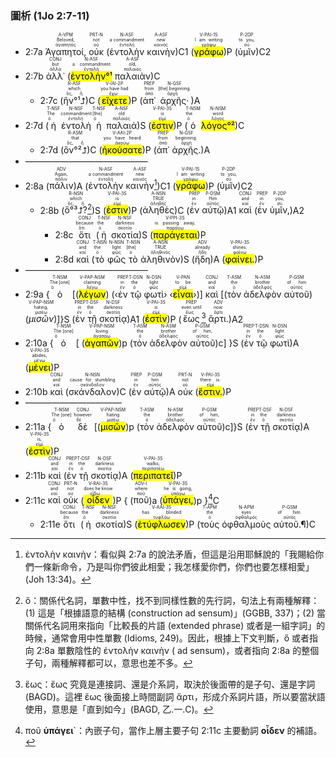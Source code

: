 ### 圖析 (1Jo 2:7-11)


- 2:7a <RUBY><ruby><ruby>Ἀγαπητοί,<rt>ἀγαπητός</rt></ruby><rt>Beloved,</rt></ruby><rt>A-VPM</rt></RUBY> <RUBY><ruby><ruby>οὐκ<rt>οὐ</rt></ruby><rt>not</rt></ruby><rt>PRT-N</rt></RUBY> (<RUBY><ruby><ruby>ἐντολὴν<rt>ἐντολή</rt></ruby><rt>a commandment</rt></ruby><rt>N-ASF</rt></RUBY> <RUBY><ruby><ruby>καινὴν<rt>καινός</rt></ruby><rt>new</rt></ruby><rt>A-ASF</rt></RUBY>)C1 (<RUBY><ruby><ruby><mark class='verb'>γράφω</mark><rt>γράφω</rt></ruby><rt>I am writing</rt></ruby><rt>V-PAI-1S</rt></RUBY>)P (<RUBY><ruby><ruby>ὑμῖν<rt>σύ</rt></ruby><rt>to you,</rt></ruby><rt>P-2DP</rt></RUBY>)C2 
- 2:7b <RUBY><ruby><ruby>ἀλλ᾽<rt>ἀλλά</rt></ruby><rt>but</rt></ruby><rt>CONJ</rt></RUBY> (<RUBY><ruby><ruby><mark>ἐντολὴν°¹</mark><rt>ἐντολή</rt></ruby><rt>a commandment</rt></ruby><rt>N-ASF</rt></RUBY> <RUBY><ruby><ruby>παλαιὰν<rt>παλαιός</rt></ruby><rt>old,</rt></ruby><rt>A-ASF</rt></RUBY>)C 
	- 2:7c (<RUBY><ruby><ruby>ἣν°¹⮥<rt>ὅς, ἥ</rt></ruby><rt>which</rt></ruby><rt>R-ASF</rt></RUBY>)C (<RUBY><ruby><ruby><mark class='verb'>εἴχετε</mark><rt>ἔχω</rt></ruby><rt>you have had</rt></ruby><rt>V-IAI-2P</rt></RUBY>)P (<RUBY><ruby><ruby>ἀπ᾽<rt>ἀπό</rt></ruby><rt>from</rt></ruby><rt>PREP</rt></RUBY> <RUBY><ruby><ruby>ἀρχῆς·<rt>ἀρχή</rt></ruby><rt>[the] beginning.</rt></ruby><rt>N-GSF</rt></RUBY>)A 
- 2:7d (<RUBY><ruby><ruby>ἡ<rt>ὁ</rt></ruby><rt>The</rt></ruby><rt>T-NSF</rt></RUBY> <RUBY><ruby><ruby>ἐντολὴ<rt>ἐντολή</rt></ruby><rt>commandment</rt></ruby><rt>N-NSF</rt></RUBY> <RUBY><ruby><ruby>ἡ<rt>ὁ</rt></ruby><rt>[the]</rt></ruby><rt>T-NSF</rt></RUBY> <RUBY><ruby><ruby>παλαιά<rt>παλαιός</rt></ruby><rt>old</rt></ruby><rt>A-NSF</rt></RUBY>)S (<RUBY><ruby><ruby><mark class='verb'>ἐστιν</mark><rt>εἰμί</rt></ruby><rt>is</rt></ruby><rt>V-PAI-3S</rt></RUBY>)P (<RUBY><ruby><ruby>ὁ<rt>ὁ</rt></ruby><rt>the</rt></ruby><rt>T-NSM</rt></RUBY> <RUBY><ruby><ruby><mark>λόγος°²</mark><rt>λόγος</rt></ruby><rt>word</rt></ruby><rt>N-NSM</rt></RUBY>)C 
	- 2:7d (<RUBY><ruby><ruby>ὃν°²⮥<rt>ὅς, ἥ</rt></ruby><rt>that</rt></ruby><rt>R-ASM</rt></RUBY>)C (<RUBY><ruby><ruby><mark class='verb'>ἠκούσατε</mark><rt>ἀκούω</rt></ruby><rt>you have heard</rt></ruby><rt>V-AAI-2P</rt></RUBY>)P (<RUBY><ruby><ruby>ἀπ᾽<rt>ἀπό</rt></ruby><rt>from</rt></ruby><rt>PREP</rt></RUBY> <RUBY><ruby><ruby>ἀρχῆς.<rt>ἀρχή</rt></ruby><rt>beginning.</rt></ruby><rt>N-GSF</rt></RUBY>)A
- ——————————————
- 2:8a (<RUBY><ruby><ruby>πάλιν<rt>πάλιν</rt></ruby><rt>Again,</rt></ruby><rt>ADV</rt></RUBY>)A (<RUBY><ruby><ruby>ἐντολὴν<rt>ἐντολή</rt></ruby><rt>a commandment</rt></ruby><rt>N-ASF</rt></RUBY> <RUBY><ruby><ruby>καινὴν<rt>καινός</rt></ruby><rt>new</rt></ruby><rt>A-ASF</rt></RUBY>[^1])C1 (<RUBY><ruby><ruby><mark class='verb'>γράφω</mark><rt>γράφω</rt></ruby><rt>I am writing</rt></ruby><rt>V-PAI-1S</rt></RUBY>)P (<RUBY><ruby><ruby>ὑμῖν<rt>σύ</rt></ruby><rt>to you,</rt></ruby><rt>P-2DP</rt></RUBY>)C2 
	- 2:8b (<RUBY><ruby><ruby>ὅ°³⮥?<rt>ὅς, ἥ</rt></ruby><rt>which</rt></ruby><rt>R-NSN</rt></RUBY>[^2])S (<RUBY><ruby><ruby><mark class='verb'>ἐστιν</mark><rt>εἰμί</rt></ruby><rt>is</rt></ruby><rt>V-PAI-3S</rt></RUBY>)P (<RUBY><ruby><ruby>ἀληθὲς<rt>ἀληθής</rt></ruby><rt>TRUE</rt></ruby><rt>A-NSN</rt></RUBY>)C (<RUBY><ruby><ruby>ἐν<rt>ἐν</rt></ruby><rt>in</rt></ruby><rt>PREP</rt></RUBY> <RUBY><ruby><ruby>αὐτῷ<rt>αὐτός</rt></ruby><rt>Him</rt></ruby><rt>P-DSM</rt></RUBY>)A1 <RUBY><ruby><ruby>καὶ<rt>καί</rt></ruby><rt>and</rt></ruby><rt>CONJ</rt></RUBY> (<RUBY><ruby><ruby>ἐν<rt>ἐν</rt></ruby><rt>in</rt></ruby><rt>PREP</rt></RUBY> <RUBY><ruby><ruby>ὑμῖν,<rt>σύ</rt></ruby><rt>you,</rt></ruby><rt>P-2DP</rt></RUBY>)A2 
		- 2:8c <RUBY><ruby><ruby>ὅτι<rt>ὅτι</rt></ruby><rt>because</rt></ruby><rt>CONJ</rt></RUBY> (<RUBY><ruby><ruby>ἡ<rt>ὁ</rt></ruby><rt>the</rt></ruby><rt>T-NSF</rt></RUBY> <RUBY><ruby><ruby>σκοτία<rt>σκοτία</rt></ruby><rt>darkness</rt></ruby><rt>N-NSF</rt></RUBY>)S (<RUBY><ruby><ruby><mark class='verb'>παράγεται</mark><rt>παράγω</rt></ruby><rt>is passing away,</rt></ruby><rt>V-PPI-3S</rt></RUBY>)P 
		- 2:8d <RUBY><ruby><ruby>καὶ<rt>καί</rt></ruby><rt>and</rt></ruby><rt>CONJ</rt></RUBY> (<RUBY><ruby><ruby>τὸ<rt>ὁ</rt></ruby><rt>the</rt></ruby><rt>T-NSN</rt></RUBY> <RUBY><ruby><ruby>φῶς<rt>φῶς</rt></ruby><rt>light</rt></ruby><rt>N-NSN</rt></RUBY> <RUBY><ruby><ruby>τὸ<rt>ὁ</rt></ruby><rt>[the]</rt></ruby><rt>T-NSN</rt></RUBY> <RUBY><ruby><ruby>ἀληθινὸν<rt>ἀληθινός</rt></ruby><rt>TRUE</rt></ruby><rt>A-NSN</rt></RUBY>)S (<RUBY><ruby><ruby>ἤδη<rt>ἤδη</rt></ruby><rt>already</rt></ruby><rt>ADV</rt></RUBY>)A (<RUBY><ruby><ruby><mark class='verb'>φαίνει.</mark><rt>φαίνω</rt></ruby><rt>shines.</rt></ruby><rt>V-PAI-3S</rt></RUBY>)P 
- ——————————————
- 2:9a {<RUBY><ruby><ruby>ὁ<rt>ὁ</rt></ruby><rt>The [one]</rt></ruby><rt>T-NSM</rt></RUBY> [(<RUBY><ruby><ruby><mark class='ptc'>λέγων</mark><rt>λέγω</rt></ruby><rt>claiming</rt></ruby><rt>V-PAP-NSM</rt></RUBY>) (‹<RUBY><ruby><ruby>ἐν<rt>ἐν</rt></ruby><rt>in</rt></ruby><rt>PREP</rt></RUBY> <RUBY><ruby><ruby>τῷ<rt>ὁ</rt></ruby><rt>the</rt></ruby><rt>T-DSN</rt></RUBY> <RUBY><ruby><ruby>φωτὶ<rt>φῶς</rt></ruby><rt>light</rt></ruby><rt>N-DSN</rt></RUBY>› ‹<RUBY><ruby><ruby><mark class='ptc'>εἶναι</mark><rt>εἰμί</rt></ruby><rt>to be</rt></ruby><rt>V-PAN</rt></RUBY>›)] <RUBY><ruby><ruby>καὶ<rt>καί</rt></ruby><rt>and</rt></ruby><rt>CONJ</rt></RUBY> [(<RUBY><ruby><ruby>τὸν<rt>ὁ</rt></ruby><rt>the</rt></ruby><rt>T-ASM</rt></RUBY> <RUBY><ruby><ruby>ἀδελφὸν<rt>ἀδελφός</rt></ruby><rt>brother</rt></ruby><rt>N-ASM</rt></RUBY> <RUBY><ruby><ruby>αὐτοῦ<rt>αὐτός</rt></ruby><rt>of him</rt></ruby><rt>P-GSM</rt></RUBY>) (<RUBY><ruby><ruby><em>μισῶν</em><rt>μισέω</rt></ruby><rt>hating,</rt></ruby><rt>V-PAP-NSM</rt></RUBY>)]}S (<RUBY><ruby><ruby>ἐν<rt>ἐν</rt></ruby><rt>in</rt></ruby><rt>PREP</rt></RUBY> <RUBY><ruby><ruby>τῇ<rt>ὁ</rt></ruby><rt>the</rt></ruby><rt>T-DSF</rt></RUBY> <RUBY><ruby><ruby>σκοτίᾳ<rt>σκοτία</rt></ruby><rt>darkness</rt></ruby><rt>N-DSF</rt></RUBY>)A1 (<RUBY><ruby><ruby><mark class='verb'>ἐστὶν</mark><rt>εἰμί</rt></ruby><rt>is</rt></ruby><rt>V-PAI-3S</rt></RUBY>)P (<RUBY><ruby><ruby>ἕως<rt>ἕως</rt></ruby><rt>even until</rt></ruby><rt>PREP</rt></RUBY>[^3] <RUBY><ruby><ruby>ἄρτι.<rt>ἄρτι</rt></ruby><rt>now.</rt></ruby><rt>ADV</rt></RUBY>)A2
- 2:10a {<RUBY><ruby><ruby>ὁ<rt>ὁ</rt></ruby><rt>The [one]</rt></ruby><rt>T-NSM</rt></RUBY> [ (<RUBY><ruby><ruby><mark class='ptc'>ἀγαπῶν</mark><rt>ἀγαπάω</rt></ruby><rt>loving</rt></ruby><rt>V-PAP-NSM</rt></RUBY>)p (<RUBY><ruby><ruby>τὸν<rt>ὁ</rt></ruby><rt>the</rt></ruby><rt>T-ASM</rt></RUBY> <RUBY><ruby><ruby>ἀδελφὸν<rt>ἀδελφός</rt></ruby><rt>brother</rt></ruby><rt>N-ASM</rt></RUBY> <RUBY><ruby><ruby>αὐτοῦ<rt>αὐτός</rt></ruby><rt>of him,</rt></ruby><rt>P-GSM</rt></RUBY>)c] }S (<RUBY><ruby><ruby>ἐν<rt>ἐν</rt></ruby><rt>in</rt></ruby><rt>PREP</rt></RUBY> <RUBY><ruby><ruby>τῷ<rt>ὁ</rt></ruby><rt>the</rt></ruby><rt>T-DSN</rt></RUBY> <RUBY><ruby><ruby>φωτὶ<rt>φῶς</rt></ruby><rt>light</rt></ruby><rt>N-DSN</rt></RUBY>)A (<RUBY><ruby><ruby><mark class='verb'>μένει</mark><rt>μένω</rt></ruby><rt>abides,</rt></ruby><rt>V-PAI-3S</rt></RUBY>)P 
- 2:10b <RUBY><ruby><ruby>καὶ<rt>καί</rt></ruby><rt>and</rt></ruby><rt>CONJ</rt></RUBY> (<RUBY><ruby><ruby>σκάνδαλον<rt>σκάνδαλον</rt></ruby><rt>cause for stumbling</rt></ruby><rt>N-NSN</rt></RUBY>)C (<RUBY><ruby><ruby>ἐν<rt>ἐν</rt></ruby><rt>in</rt></ruby><rt>PREP</rt></RUBY> <RUBY><ruby><ruby>αὐτῷ<rt>αὐτός</rt></ruby><rt>him</rt></ruby><rt>P-DSM</rt></RUBY>)A <RUBY><ruby><ruby>οὐκ<rt>οὐ</rt></ruby><rt>not</rt></ruby><rt>PRT-N</rt></RUBY> (<RUBY><ruby><ruby><mark class='verb'>ἔστιν.</mark><rt>εἰμί</rt></ruby><rt>there is.</rt></ruby><rt>V-PAI-3S</rt></RUBY>)P 
- ———————————
- 2:11a {<RUBY><ruby><ruby>ὁ<rt>ὁ</rt></ruby><rt>The [one]</rt></ruby><rt>T-NSM</rt></RUBY> <RUBY><ruby><ruby>δὲ<rt>δέ</rt></ruby><rt>however</rt></ruby><rt>CONJ</rt></RUBY> [(<RUBY><ruby><ruby><mark class='ptc'>μισῶν</mark><rt>μισέω</rt></ruby><rt>hating</rt></ruby><rt>V-PAP-NSM</rt></RUBY>)p (<RUBY><ruby><ruby>τὸν<rt>ὁ</rt></ruby><rt>the</rt></ruby><rt>T-ASM</rt></RUBY> <RUBY><ruby><ruby>ἀδελφὸν<rt>ἀδελφός</rt></ruby><rt>brother</rt></ruby><rt>N-ASM</rt></RUBY> <RUBY><ruby><ruby>αὐτοῦ<rt>αὐτός</rt></ruby><rt>of him,</rt></ruby><rt>P-GSM</rt></RUBY>)c]}S (<RUBY><ruby><ruby>ἐν<rt>ἐν</rt></ruby><rt>in</rt></ruby><rt>PREP</rt></RUBY> <RUBY><ruby><ruby>τῇ<rt>ὁ</rt></ruby><rt>the</rt></ruby><rt>T-DSF</rt></RUBY> <RUBY><ruby><ruby>σκοτίᾳ<rt>σκοτία</rt></ruby><rt>darkness</rt></ruby><rt>N-DSF</rt></RUBY>)A (<RUBY><ruby><ruby><mark class='verb'>ἐστὶν</mark><rt>εἰμί</rt></ruby><rt>is,</rt></ruby><rt>V-PAI-3S</rt></RUBY>)P 
- 2:11b <RUBY><ruby><ruby>καὶ<rt>καί</rt></ruby><rt>and</rt></ruby><rt>CONJ</rt></RUBY> (<RUBY><ruby><ruby>ἐν<rt>ἐν</rt></ruby><rt>in</rt></ruby><rt>PREP</rt></RUBY> <RUBY><ruby><ruby>τῇ<rt>ὁ</rt></ruby><rt>the</rt></ruby><rt>T-DSF</rt></RUBY> <RUBY><ruby><ruby>σκοτίᾳ<rt>σκοτία</rt></ruby><rt>darkness</rt></ruby><rt>N-DSF</rt></RUBY>)A (<RUBY><ruby><ruby><mark class='verb'>περιπατεῖ</mark><rt>περιπατέω</rt></ruby><rt>walks;</rt></ruby><rt>V-PAI-3S</rt></RUBY>)P 
- 2:11c <RUBY><ruby><ruby>καὶ<rt>καί</rt></ruby><rt>and</rt></ruby><rt>CONJ</rt></RUBY> <RUBY><ruby><ruby>οὐκ<rt>οὐ</rt></ruby><rt>not</rt></ruby><rt>PRT-N</rt></RUBY> (<RUBY><ruby><ruby><mark class='verb'>οἶδεν</mark><rt>εἴδω</rt></ruby><rt>does he know</rt></ruby><rt>V-RAI-3S</rt></RUBY>)P { (<RUBY><ruby><ruby>ποῦ<rt>ποῦ</rt></ruby><rt>where</rt></ruby><rt>ADV-I</rt></RUBY>)a (<RUBY><ruby><ruby><mark class='verb'>ὑπάγει,</mark><rt>ὑπάγω</rt></ruby><rt>he is going,</rt></ruby><rt>V-PAI-3S</rt></RUBY>)p }[^4]C 
	- 2:11e<RUBY><ruby><ruby>ὅτι<rt>ὅτι</rt></ruby><rt>because</rt></ruby><rt>CONJ</rt></RUBY> (<RUBY><ruby><ruby>ἡ<rt>ὁ</rt></ruby><rt>the</rt></ruby><rt>T-NSF</rt></RUBY> <RUBY><ruby><ruby>σκοτία<rt>σκοτία</rt></ruby><rt>darkness</rt></ruby><rt>N-NSF</rt></RUBY>)S (<RUBY><ruby><ruby><mark class='verb'>ἐτύφλωσεν</mark><rt>τυφλόω</rt></ruby><rt>has blinded</rt></ruby><rt>V-AAI-3S</rt></RUBY>)P (<RUBY><ruby><ruby>τοὺς<rt>ὁ</rt></ruby><rt>the</rt></ruby><rt>T-APM</rt></RUBY> <RUBY><ruby><ruby>ὀφθαλμοὺς<rt>ὀφθαλμός</rt></ruby><rt>eyes</rt></ruby><rt>N-APM</rt></RUBY> <RUBY><ruby><ruby>αὐτοῦ.¶<rt>αὐτός</rt></ruby><rt>of him.</rt></ruby><rt>P-GSM</rt></RUBY>)C




[^1]: ἐντολὴν καινὴν：看似與 2:7a 的說法矛盾，但這是沿用耶穌說的「我賜給你們一條新命令，乃是叫你們彼此相愛；我怎樣愛你們，你們也要怎樣相愛」(Joh 13:34)。
[^2]: ὅ：關係代名詞，單數中性，找不到同樣性數的先行詞，句法上有兩種解釋：(1) 這是「根據語意的結構 (construction ad sensum)」(GGBB, 337)；(2) 當關係代名詞用來指向「比較長的片語 (extended phrase) 或者是一組字詞」的時候，通常會用中性單數 (Idioms, 249)。因此，根據上下文判斷，ὅ 或者指向 2:8a 單數陰性的 ἐντολὴν καινὴν ( ad sensum)，或者指向 2:8a 的整個子句，兩種解釋都可以，意思也差不多。
[^3]: ἕως：ἕως 究竟是連接詞、還是介系詞，取決於後面帶的是子句、還是字詞 (BAGD)。這裡 ἕως 後面接上時間副詞 ἄρτι，形成介系詞片語，所以要當狀語使用，意思是「直到如今」(BAGD, 乙.一.C)。
[^4]: ποῦ **ὑπάγει**`：內嵌子句，當作上層主要子句 2:11c 主要動詞 **οἶδεν** 的補語。

